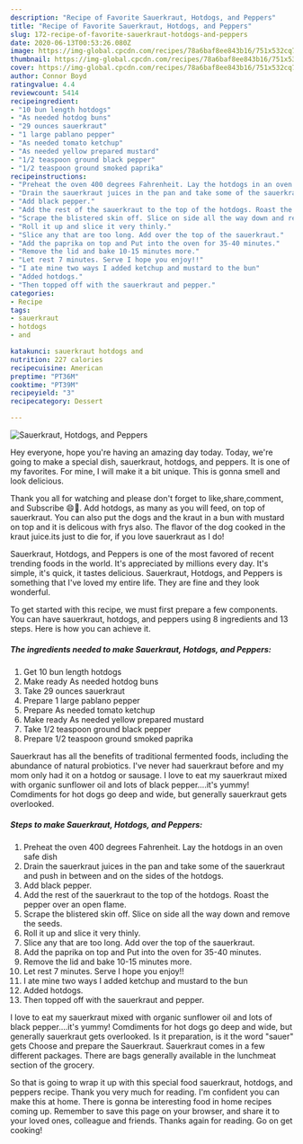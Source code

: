 ```yaml
---
description: "Recipe of Favorite Sauerkraut, Hotdogs, and Peppers"
title: "Recipe of Favorite Sauerkraut, Hotdogs, and Peppers"
slug: 172-recipe-of-favorite-sauerkraut-hotdogs-and-peppers
date: 2020-06-13T00:53:26.080Z
image: https://img-global.cpcdn.com/recipes/78a6baf8ee843b16/751x532cq70/sauerkraut-hotdogs-and-peppers-recipe-main-photo.jpg
thumbnail: https://img-global.cpcdn.com/recipes/78a6baf8ee843b16/751x532cq70/sauerkraut-hotdogs-and-peppers-recipe-main-photo.jpg
cover: https://img-global.cpcdn.com/recipes/78a6baf8ee843b16/751x532cq70/sauerkraut-hotdogs-and-peppers-recipe-main-photo.jpg
author: Connor Boyd
ratingvalue: 4.4
reviewcount: 5414
recipeingredient:
- "10 bun length hotdogs"
- "As needed hotdog buns"
- "29 ounces sauerkraut"
- "1 large pablano pepper"
- "As needed tomato ketchup"
- "As needed yellow prepared mustard"
- "1/2 teaspoon ground black pepper"
- "1/2 teaspoon ground smoked paprika"
recipeinstructions:
- "Preheat the oven 400 degrees Fahrenheit. Lay the hotdogs in an oven safe dish"
- "Drain the sauerkraut juices in the pan and take some of the sauerkraut and push in between and on the sides of the hotdogs."
- "Add black pepper."
- "Add the rest of the sauerkraut to the top of the hotdogs. Roast the pepper over an open flame."
- "Scrape the blistered skin off. Slice on side all the way down and remove the seeds."
- "Roll it up and slice it very thinly."
- "Slice any that are too long. Add over the top of the sauerkraut."
- "Add the paprika on top and Put into the oven for 35-40 minutes."
- "Remove the lid and bake 10-15 minutes more."
- "Let rest 7 minutes. Serve I hope you enjoy!!"
- "I ate mine two ways I added ketchup and mustard to the bun"
- "Added hotdogs."
- "Then topped off with the sauerkraut and pepper."
categories:
- Recipe
tags:
- sauerkraut
- hotdogs
- and

katakunci: sauerkraut hotdogs and 
nutrition: 227 calories
recipecuisine: American
preptime: "PT36M"
cooktime: "PT39M"
recipeyield: "3"
recipecategory: Dessert

---
```



![Sauerkraut, Hotdogs, and Peppers](https://img-global.cpcdn.com/recipes/78a6baf8ee843b16/751x532cq70/sauerkraut-hotdogs-and-peppers-recipe-main-photo.jpg)

Hey everyone, hope you're having an amazing day today. Today, we're going to make a special dish, sauerkraut, hotdogs, and peppers. It is one of my favorites. For mine, I will make it a bit unique. This is gonna smell and look delicious.

Thank you all for watching and please don&#39;t forget to like,share,comment, and Subscribe 😄💞. Add hotdogs, as many as you will feed, on top of sauerkraut. You can also put the dogs and the kraut in a bun with mustard on top and it is delicous with frys also. The flavor of the dog cooked in the kraut juice.its just to die for, if you love sauerkraut as I do!

Sauerkraut, Hotdogs, and Peppers is one of the most favored of recent trending foods in the world. It's appreciated by millions every day. It's simple, it's quick, it tastes delicious. Sauerkraut, Hotdogs, and Peppers is something that I've loved my entire life. They are fine and they look wonderful.


To get started with this recipe, we must first prepare a few components. You can have sauerkraut, hotdogs, and peppers using 8 ingredients and 13 steps. Here is how you can achieve it.

<!--inarticleads1-->

##### The ingredients needed to make Sauerkraut, Hotdogs, and Peppers:

1. Get 10 bun length hotdogs
1. Make ready As needed hotdog buns
1. Take 29 ounces sauerkraut
1. Prepare 1 large pablano pepper
1. Prepare As needed tomato ketchup
1. Make ready As needed yellow prepared mustard
1. Take 1/2 teaspoon ground black pepper
1. Prepare 1/2 teaspoon ground smoked paprika


Sauerkraut has all the benefits of traditional fermented foods, including the abundance of natural probiotics. I&#39;ve never had sauerkraut before and my mom only had it on a hotdog or sausage. I love to eat my sauerkraut mixed with organic sunflower oil and lots of black pepper….it&#39;s yummy! Comdiments for hot dogs go deep and wide, but generally sauerkraut gets overlooked. 

<!--inarticleads2-->

##### Steps to make Sauerkraut, Hotdogs, and Peppers:

1. Preheat the oven 400 degrees Fahrenheit. Lay the hotdogs in an oven safe dish
1. Drain the sauerkraut juices in the pan and take some of the sauerkraut and push in between and on the sides of the hotdogs.
1. Add black pepper.
1. Add the rest of the sauerkraut to the top of the hotdogs. Roast the pepper over an open flame.
1. Scrape the blistered skin off. Slice on side all the way down and remove the seeds.
1. Roll it up and slice it very thinly.
1. Slice any that are too long. Add over the top of the sauerkraut.
1. Add the paprika on top and Put into the oven for 35-40 minutes.
1. Remove the lid and bake 10-15 minutes more.
1. Let rest 7 minutes. Serve I hope you enjoy!!
1. I ate mine two ways I added ketchup and mustard to the bun
1. Added hotdogs.
1. Then topped off with the sauerkraut and pepper.


I love to eat my sauerkraut mixed with organic sunflower oil and lots of black pepper….it&#39;s yummy! Comdiments for hot dogs go deep and wide, but generally sauerkraut gets overlooked. Is it preparation, is it the word &#34;sauer&#34; gets Choose and prepare the Sauerkraut. Sauerkraut comes in a few different packages. There are bags generally available in the lunchmeat section of the grocery. 

So that is going to wrap it up with this special food sauerkraut, hotdogs, and peppers recipe. Thank you very much for reading. I'm confident you can make this at home. There is gonna be interesting food in home recipes coming up. Remember to save this page on your browser, and share it to your loved ones, colleague and friends. Thanks again for reading. Go on get cooking!
